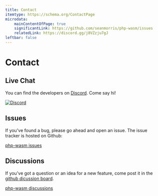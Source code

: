 ```yaml
---
title: Contact
itemtype: https://schema.org/ContactPage
microdata:
    mainContentOfPage: true
    significantLink: https://github.com/seanmorris/php-wasm/issues
    relatedLink: https://discord.gg/j8VZzju7gJ
leftbar: false
---
```

# Contact

## Live Chat

You can find the developers on [Discord](https://discord.com/invite/j8VZzju7gJ). Come say hi!

[![Discord](https://img.shields.io/discord/1199824765666463835?style=for-the-badge&logo=discord&link=https%3A%2F%2Fdiscord.gg%2Fj8VZzju7gJ)](https://discord.gg/j8VZzju7gJ)

## Issues

If you've found a bug, please go ahead and open an issue. The issue tracker is hosted on Github:

[php-wasm issues](https://github.com/seanmorris/php-wasm/issues)

## Discussions

If you've got a question or an idea for a new feature, come post it in the [github dicussion board](https://github.com/seanmorris/php-wasm/discussions).

[php-wasm discussions](https://github.com/seanmorris/php-wasm/discussions)
